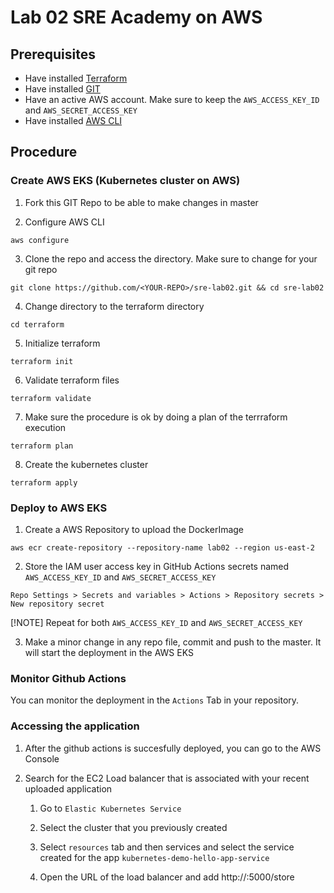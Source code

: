# Lab 02 SRE Academy on AWS

## Prerequisites

- Have installed [Terraform](https://developer.hashicorp.com/terraform/tutorials/aws-get-started/install-cli)
- Have installed [GIT](https://git-scm.com/)
- Have an active AWS account. Make sure to keep the `AWS_ACCESS_KEY_ID` and `AWS_SECRET_ACCESS_KEY`
- Have installed [AWS CLI](https://docs.aws.amazon.com/cli/latest/userguide/getting-started-install.html)

## Procedure

### Create AWS EKS (Kubernetes cluster on AWS)

1. Fork this GIT Repo to be able to make changes in master

2. Configure AWS CLI 
```Shell
aws configure
```

3. Clone the repo and access the directory. Make sure to change <YOUR-REPO> for your git repo
```Shell
git clone https://github.com/<YOUR-REPO>/sre-lab02.git && cd sre-lab02
```

4. Change directory to the terraform directory
```Shell
cd terraform
```

5. Initialize terraform
```Shell
terraform init
```

6. Validate terraform files
```Shell
terraform validate
```

7. Make sure the procedure is ok by doing a plan of the terrraform execution
```Shell
terraform plan
```

8. Create the kubernetes cluster
```Shell
terraform apply
```

### Deploy to AWS EKS

1. Create a AWS Repository to upload the DockerImage
```Shell
aws ecr create-repository --repository-name lab02 --region us-east-2
```

2. Store the IAM user access key in GitHub Actions secrets named `AWS_ACCESS_KEY_ID` and `AWS_SECRET_ACCESS_KEY`
```Git
Repo Settings > Secrets and variables > Actions > Repository secrets > New repository secret 
```
[!NOTE] Repeat for both `AWS_ACCESS_KEY_ID` and `AWS_SECRET_ACCESS_KEY`

3. Make a minor change in any repo file, commit and push to the master. It will start the deployment in the AWS EKS

### Monitor Github Actions

You can monitor the deployment in the `Actions` Tab in your repository. 

### Accessing the application

1. After the github actions is succesfully deployed, you can go to the AWS Console


2. Search for the EC2 Load balancer that is associated with your recent uploaded application

    1. Go to `Elastic Kubernetes Service`

    2. Select the cluster that you previously created

    3. Select `resources` tab and then services and select the service created for the app `kubernetes-demo-hello-app-service`

    4. Open the URL of the load balancer and add http://<URL>:5000/store



